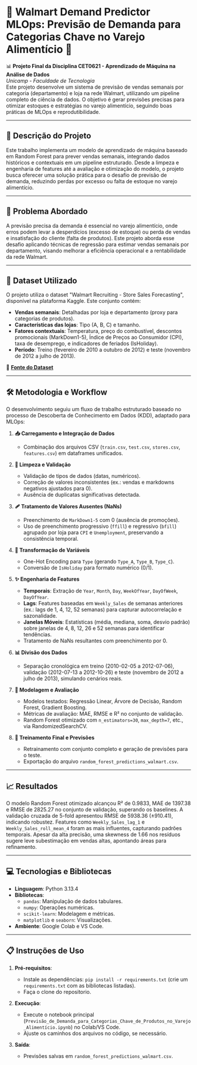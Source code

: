 # 🛒 Walmart Demand Predictor MLOps: Previsão de Demanda para Categorias Chave no Varejo Alimentício 🚀

📊 **Projeto Final da Disciplina CET0621 - Aprendizado de Máquina na Análise de Dados**  
*Unicamp - Faculdade de Tecnologia*  
Este projeto desenvolve um sistema de previsão de vendas semanais por categoria (departamento) e loja na rede Walmart, utilizando um pipeline completo de ciência de dados. O objetivo é gerar previsões precisas para otimizar estoques e estratégias no varejo alimentício, seguindo boas práticas de MLOps e reprodutibilidade.

---

## 📖 Descrição do Projeto

Este trabalho implementa um modelo de aprendizado de máquina baseado em Random Forest para prever vendas semanais, integrando dados históricos e contextuais em um pipeline estruturado. Desde a limpeza e engenharia de features até a avaliação e otimização do modelo, o projeto busca oferecer uma solução prática para o desafio de previsão de demanda, reduzindo perdas por excesso ou falta de estoque no varejo alimentício.

---

## 🎯 Problema Abordado

A previsão precisa da demanda é essencial no varejo alimentício, onde erros podem levar a desperdícios (excesso de estoque) ou perda de vendas e insatisfação do cliente (falta de produtos). Este projeto aborda esse desafio aplicando técnicas de regressão para estimar vendas semanais por departamento, visando melhorar a eficiência operacional e a rentabilidade da rede Walmart.

---

## 💾 Dataset Utilizado

O projeto utiliza o dataset "Walmart Recruiting - Store Sales Forecasting", disponível na plataforma Kaggle. Este conjunto contém:
- **Vendas semanais**: Detalhadas por loja e departamento (proxy para categorias de produtos).
- **Características das lojas**: Tipo (A, B, C) e tamanho.
- **Fatores contextuais**: Temperatura, preço do combustível, descontos promocionais (MarkDown1-5), Índice de Preços ao Consumidor (CPI), taxa de desemprego, e indicadores de feriados (IsHoliday).
- **Período**: Treino (fevereiro de 2010 a outubro de 2012) e teste (novembro de 2012 a julho de 2013).

🔗 **[Fonte do Dataset](https://www.kaggle.com/competitions/walmart-recruiting-store-sales-forecasting/data)**

---

## 🛠️ Metodologia e Workflow

O desenvolvimento seguiu um fluxo de trabalho estruturado baseado no processo de Descoberta de Conhecimento em Dados (KDD), adaptado para MLOps:

1. **📥 Carregamento e Integração de Dados**  
   - Combinação dos arquivos CSV (`train.csv`, `test.csv`, `stores.csv`, `features.csv`) em dataframes unificados.

2. **🧹 Limpeza e Validação**  
   - Validação de tipos de dados (datas, numéricos).
   - Correção de valores inconsistentes (ex.: vendas e markdowns negativos ajustados para 0).
   - Ausência de duplicatas significativas detectada.

3. **🩹 Tratamento de Valores Ausentes (NaNs)**  
   - Preenchimento de `MarkDown1-5` com 0 (ausência de promoções).
   - Uso de preenchimento progressivo (`ffill`) e regressivo (`bfill`) agrupado por loja para `CPI` e `Unemployment`, preservando a consistência temporal.

4. **🔄 Transformação de Variáveis**  
   - One-Hot Encoding para `Type` (gerando `Type_A`, `Type_B`, `Type_C`).
   - Conversão de `IsHoliday` para formato numérico (0/1).

5. **✨ Engenharia de Features**  
   - **Temporais**: Extração de `Year`, `Month`, `Day`, `WeekOfYear`, `DayOfWeek`, `DayOfYear`.
   - **Lags**: Features baseadas em `Weekly_Sales` de semanas anteriores (ex.: lags de 1, 4, 12, 52 semanas) para capturar autocorrelação e sazonalidade.
   - **Janelas Móveis**: Estatísticas (média, mediana, soma, desvio padrão) sobre janelas de 4, 8, 12, 26 e 52 semanas para identificar tendências.
   - Tratamento de NaNs resultantes com preenchimento por 0.

6. **📊 Divisão dos Dados**  
   - Separação cronológica em treino (2010-02-05 a 2012-07-06), validação (2012-07-13 a 2012-10-26) e teste (novembro de 2012 a julho de 2013), simulando cenários reais.

7. **🤖 Modelagem e Avaliação**  
   - Modelos testados: Regressão Linear, Árvore de Decisão, Random Forest, Gradient Boosting.
   - Métricas de avaliação: MAE, RMSE e R² no conjunto de validação.
   - Random Forest otimizado com `n_estimators=30`, `max_depth=7`, etc., via RandomizedSearchCV.

8. **🚀 Treinamento Final e Previsões**  
   - Retrainamento com conjunto completo e geração de previsões para o teste.
   - Exportação do arquivo `random_forest_predictions_walmart.csv`.

---

## 📈 Resultados

O modelo Random Forest otimizado alcançou R² de 0.9833, MAE de 1397.38 e RMSE de 2825.27 no conjunto de validação, superando os baselines. A validação cruzada de 5-fold apresentou RMSE de 5938.36 (±910.41), indicando robustez. Features como `Weekly_Sales_lag_1` e `Weekly_Sales_roll_mean_4` foram as mais influentes, capturando padrões temporais. Apesar da alta precisão, uma skewness de 1.66 nos resíduos sugere leve subestimação em vendas altas, apontando áreas para refinamento.

---

## 💻 Tecnologias e Bibliotecas

- **Linguagem**: Python 3.13.4
- **Bibliotecas**:
  - `pandas`: Manipulação de dados tabulares.
  - `numpy`: Operações numéricas.
  - `scikit-learn`: Modelagem e métricas.
  - `matplotlib` e `seaborn`: Visualizações.
- **Ambiente**: Google Colab e VS Code.

---

## 📋 Instruções de Uso

1. **Pré-requisitos**:
   - Instale as dependências: `pip install -r requirements.txt` (crie um `requirements.txt` com as bibliotecas listadas).
   - Faça o clone do repositorio.

2. **Execução**:
   - Execute o notebook principal (`Previsão_de_Demanda_para_Categorias_Chave_de_Produtos_no_Varejo_Alimentício.ipynb`) no Colab/VS Code.
   - Ajuste os caminhos dos arquivos no código, se necessário.

3. **Saída**:
   - Previsões salvas em `random_forest_predictions_walmart.csv`.